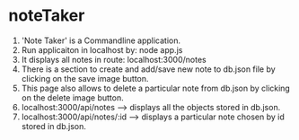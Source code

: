 # noteTaker
1. 'Note Taker' is a Commandline application.
2. Run applicaiton in localhost by: node app.js
3. It displays all notes in route: localhost:3000/notes
4. There is a section to create and add/save new note to db.json file by clicking on the save image button. 
5. This page also allows to delete a particular note from db.json by clicking on the delete image button. 
6. localhost:3000/api/notes  --> displays all the objects stored in db.json.
7. localhost:3000/api/notes/:id --> displays a particular note chosen by id stored in db.json.
